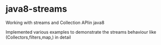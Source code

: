 # java8-streams
Working with streams and Collection APIin java8

Implemented various examples to demonstrate the streams behaviour like (Collectors,filters,map,) in detail
